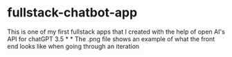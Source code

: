 # fullstack-chatbot-app
This is one of my first fullstack apps that I created with the help of open AI's API for 
chatGPT 3.5
*
*
The .png file shows an example of what the front end looks like when going through an iteration 
